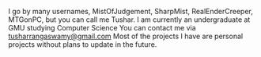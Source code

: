 I go by many usernames, MistOfJudgement, SharpMist, RealEnderCreeper, MTGonPC, but you can call me Tushar.
I am currently an undergraduate at GMU studying Computer Science
You can contact me via tusharrangaswamy@gmail.com
Most of the projects I have are personal projects without plans to update in the future.
<!---
MistOfJudgement/MistOfJudgement is a ✨ special ✨ repository because its `README.md` (this file) appears on your GitHub profile.
You can click the Preview link to take a look at your changes.
--->

